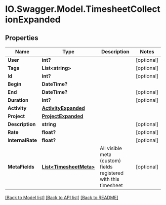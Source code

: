 # IO.Swagger.Model.TimesheetCollectionExpanded
## Properties

Name | Type | Description | Notes
------------ | ------------- | ------------- | -------------
**User** | **int?** |  | [optional] 
**Tags** | **List&lt;string&gt;** |  | [optional] 
**Id** | **int?** |  | [optional] 
**Begin** | **DateTime?** |  | 
**End** | **DateTime?** |  | [optional] 
**Duration** | **int?** |  | [optional] 
**Activity** | [**ActivityExpanded**](ActivityExpanded.md) |  | 
**Project** | [**ProjectExpanded**](ProjectExpanded.md) |  | 
**Description** | **string** |  | [optional] 
**Rate** | **float?** |  | [optional] 
**InternalRate** | **float?** |  | [optional] 
**MetaFields** | [**List&lt;TimesheetMeta&gt;**](TimesheetMeta.md) | All visible meta (custom) fields registered with this timesheet | [optional] 

[[Back to Model list]](../README.md#documentation-for-models) [[Back to API list]](../README.md#documentation-for-api-endpoints) [[Back to README]](../README.md)

